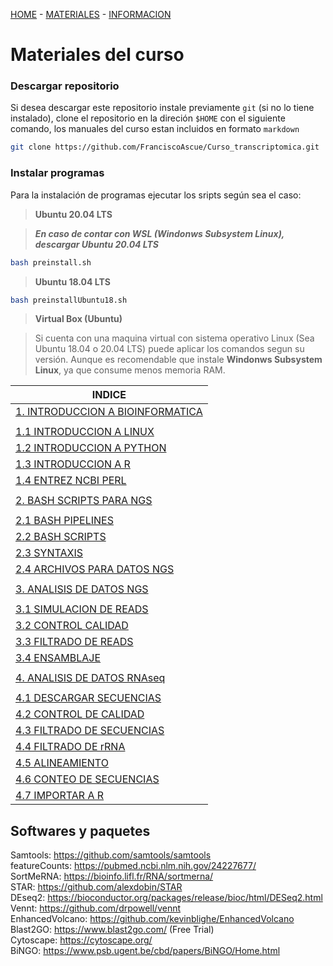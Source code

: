 [HOME](README.md) - [MATERIALES](materiales.md) - [INFORMACION](README.md#organizador)


Materiales del curso
=====================

### Descargar repositorio

Si desea descargar este repositorio instale previamente `git` (si no lo tiene instalado), clone el repositorio en la direción `$HOME` con el siguiente comando, los manuales del curso estan incluidos en formato `markdown`
```bash
git clone https://github.com/FranciscoAscue/Curso_transcriptomica.git   
```
### Instalar programas

Para la instalación de programas ejecutar los sripts según sea el caso:

>**Ubuntu 20.04 LTS**

>***En caso de contar con WSL (Windonws Subsystem Linux), descargar Ubuntu 20.04 LTS***

```bash
bash preinstall.sh
```

>**Ubuntu 18.04 LTS**

```bash 
bash preinstallUbuntu18.sh
```

>**Virtual Box (Ubuntu)**   

>Si cuenta con una maquina virtual con sistema operativo Linux (Sea Ubuntu 18.04 o 20.04 LTS) puede aplicar los comandos segun su versión. Aunque es recomendable que  instale **Windonws Subsystem Linux**, ya que consume menos memoria RAM.


|INDICE                                            |
|-------------------------------------------------|
|[1. INTRODUCCION A BIOINFORMATICA](1-3Linux.md)  |
||
|[1.1 INTRODUCCION A LINUX](1-3Linux.md#bash-pipelines)   |
|[1.2 INTRODUCCION A PYTHON](1-3Linux.md#python-scripts)   |
|[1.3 INTRODUCCION A R ](1-3Linux.md#r-scripts)   |
|[1.4 ENTREZ NCBI PERL](1-3Linux.md#entrez-ncbi-perl)   |
||
|[2. BASH SCRIPTS PARA NGS](4-6Linux.md)  |
||
|[2.1 BASH PIPELINES](4-6Linux.md#bash-pipelines)  |
|[2.2 BASH SCRIPTS](4-6Linux.md#bash-scripts)  |
|[2.3 SYNTAXIS](4-6Linux.md#syntaxis)  |
|[2.4 ARCHIVOS PARA DATOS NGS](4-6Linux.md#archivos-para-datos-ngs)  |
||
|[3. ANALISIS DE DATOS NGS](NGSLinux.md)  |
||
|[3.1 SIMULACION DE READS](NGSLinux.md#simulacion-de-reads)  |
|[3.2 CONTROL CALIDAD](NGSLinux.md#control-calidad)  |
|[3.3 FILTRADO DE READS](NGSLinux.md#filtrado-de-reads)  |
|[3.4 ENSAMBLAJE](NGSLinux.md#ensamblaje)  |
||
|[4. ANALISIS DE DATOS RNAseq](trancriptomic.md)|   
||
|[4.1 DESCARGAR SECUENCIAS](trancriptomic.md#descargar-secuencias)|
|[4.2 CONTROL DE CALIDAD](trancriptomic.md#control-de-calidad)|
|[4.3 FILTRADO DE SECUENCIAS](trancriptomic.md#filtrado-de-secuencias)|
|[4.4 FILTRADO DE rRNA](trancriptomic.md#filtrado-de-rrna)|
|[4.5 ALINEAMIENTO](trancriptomic.md#alineamiento)|
|[4.6 CONTEO DE SECUENCIAS](trancriptomic.md#conteo-de-secuencias)|
|[4.7 IMPORTAR A R](trancriptomic.md#importar-a-r)|




## Softwares y paquetes

Samtools: https://github.com/samtools/samtools    
featureCounts: https://pubmed.ncbi.nlm.nih.gov/24227677/    
SortMeRNA: https://bioinfo.lifl.fr/RNA/sortmerna/     
STAR: https://github.com/alexdobin/STAR     
DEseq2: https://bioconductor.org/packages/release/bioc/html/DESeq2.html     
Vennt: https://github.com/drpowell/vennt     
EnhancedVolcano: https://github.com/kevinblighe/EnhancedVolcano     
Blast2GO: https://www.blast2go.com/ (Free Trial)    
Cytoscape: https://cytoscape.org/     
BiNGO: https://www.psb.ugent.be/cbd/papers/BiNGO/Home.html   
